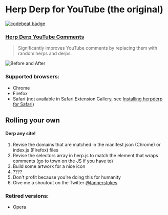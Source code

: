 # Herp Derp for YouTube (the original)
[![codebeat badge](https://codebeat.co/badges/4962d348-9b34-4063-bea1-258eb1697571)](https://codebeat.co/projects/github-com-twstokes-herpderp-master)

### [Herp Derp YouTube Comments](https://www.tannr.com/herp-derp-youtube-comments)

> Significantly improves YouTube comments by replacing them with random herps and derps.

![Before and After](https://www.tannr.com/wp-content/uploads/2012/01/Preview.png "Before and After")

### Supported browsers:

* Chrome
* Firefox
* Safari (not available in Safari Extension Gallery, see [Installing herpderp for Safari](/safari/Installing.md))

## Rolling your own
#### Derp any site!

1. Revise the domains that are matched in the manifest.json (Chrome) or index.js (Firefox) files
1. Revise the selectors array in herp.js to match the element that wraps comments (go to town on the JS if you have to)
1. Build some artwork for a nice icon
1. ????
1. Don't profit because you're doing this for humanity
1. Give me a shoutout on the Twitter [@tannerstokes](@tannerstokes)

### Retired versions:

* Opera
